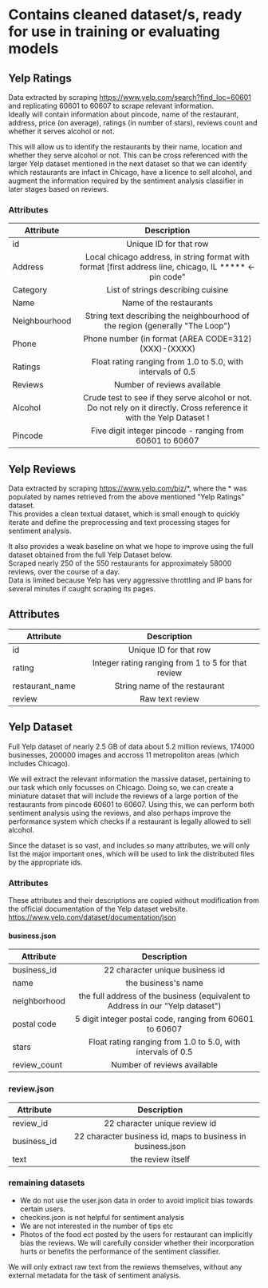 # Contains cleaned dataset/s, ready for use in training or evaluating models

## Yelp Ratings

Data extracted by scraping https://www.yelp.com/search?find_loc=60601 and replicating 60601 to 60607 to scrape relevant information. <br>
Ideally will contain information about pincode, name of the restaurant, address, price (on average), ratings (in number of stars), reviews count and whether it serves alcohol or not.

This will allow us to identify the restaurants by their name, location and whether they serve alcohol or not.
This can be cross referenced with the larger Yelp dataset mentioned in the next dataset so that we can identify which restaurants are infact in Chicago, have a licence to sell alcohol, and augment the information required by the sentiment analysis classifier in later stages based on reviews.

### Attributes

| Attribute  | Description  |
| ------|:----------------:|
| id	| Unique ID for that row |
| Address  | Local chicago address, in string format with format [first address line, chicago, IL ***** <- pin code" |
| Category	| List of strings describing cuisine |
| Name	| Name of the restaurants |
| Neighbourhood	| String text describing the neighbourhood of the region (generally "The Loop") |
| Phone	| Phone number (in format (AREA CODE=312) (XXX)-(XXXX) |
| Ratings | Float rating ranging from 1.0 to 5.0, with intervals of 0.5 |
| Reviews | Number of reviews available |
| Alcohol | Crude test to see if they serve alcohol or not. Do not rely on it directly. Cross reference it with the Yelp Dataset ! |
| Pincode | Five digit integer pincode - ranging from 60601 to 60607 |

## Yelp Reviews

Data extracted by scraping https://www.yelp.com/biz/*, where the * was populated by names retrieved from the above mentioned "Yelp Ratings" dataset. <br>
This provides a clean textual dataset, which is small enough to quickly iterate and define the preprocessing and text processing stages for sentiment analysis.

It also provides a weak baseline on what we hope to improve using the full dataset obtained from the full Yelp Dataset below. <br>
Scraped nearly 250 of the 550 restaurants for approximately 58000 reviews, over the course of a day. <br>
Data is limited because Yelp has very aggressive throttling and IP bans for several minutes if caught scraping its pages.

## Attributes

| Attribute  | Description  |
| ------|:----------------:|
| id	| Unique ID for that row |
| rating  | Integer rating ranging from 1 to 5 for that review |
| restaurant_name	| String name of the restaurant |
| review	| Raw text review |

## Yelp Dataset

Full Yelp dataset of nearly 2.5 GB of data about 5.2 million reviews, 174000 businesses, 200000 images and accross 11 metropoliton areas (which includes Chicago). <br>

We will extract the relevant information the massive dataset, pertaining to our task which only focusses on Chicago. Doing so,
we can create a miniature dataset that will include the reviews of a large portion of the restaurants from pincode 60601 to 60607. Using this,
we can perform both sentiment analysis using the reviews, and also perhaps improve the performance system which checks if a restaurant is legally allowed to sell alcohol.

Since the dataset is so vast, and includes so many attributes, we will only list the major important ones, which will be used to link the distributed files by the appropriate ids.

### Attributes
These attributes and their descriptions are copied without modification from the official documentation of the Yelp dataset website. https://www.yelp.com/dataset/documentation/json

#### business.json

| Attribute  | Description  |
| ------|:----------------:|
| business_id	| 22 character unique business id |
| name  | the business's name |
| neighborhood	| the full address of the business (equivalent to Address in our "Yelp dataset") |
| postal code	| 5 digit integer postal code, ranging from 60601 to 60607 |
| stars	| Float rating ranging from 1.0 to 5.0, with intervals of 0.5 |
| review_count	| Number of reviews available |

### review.json

| Attribute  | Description  |
| ------|:----------------:|
| review_id	| 22 character unique review id |
| business_id	| 22 character business id, maps to business in business.json |
| text	| the review itself |

### remaining datasets

-   We do not use the user.json data in order to avoid implicit bias towards certain users.
-   checkins.json is not helpful for sentiment analysis
-   We are not interested in the number of tips etc
-   Photos of the food ect posted by the users for restaurant can implicitly bias the reviews. We will carefully consider whether their incorporation hurts or benefits the performance of the sentiment classifier.

We will only extract raw text from the rewiews themselves, without any external metadata for the task of sentiment analysis.